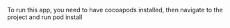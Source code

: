 To run this app, you need to have cocoapods installed, then navigate to the project and run pod install
